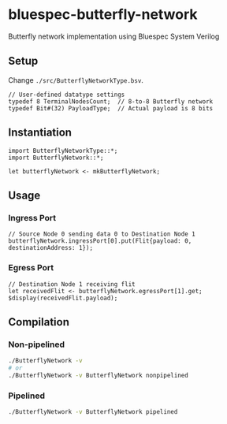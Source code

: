<!-- MIT License

Copyright (c) 2020 Synergy Lab | Georgia Institute of Technology
Author: William Won (william.won@gatech.edu)

Permission is hereby granted, free of charge, to any person obtaining a copy
of this software and associated documentation files (the "Software"), to deal
in the Software without restriction, including without limitation the rights
to use, copy, modify, merge, publish, distribute, sublicense, and/or sell
copies of the Software, and to permit persons to whom the Software is
furnished to do so, subject to the following conditions:

The above copyright notice and this permission notice shall be included in all
copies or substantial portions of the Software.

THE SOFTWARE IS PROVIDED "AS IS", WITHOUT WARRANTY OF ANY KIND, EXPRESS OR
IMPLIED, INCLUDING BUT NOT LIMITED TO THE WARRANTIES OF MERCHANTABILITY,
FITNESS FOR A PARTICULAR PURPOSE AND NONINFRINGEMENT. IN NO EVENT SHALL THE
AUTHORS OR COPYRIGHT HOLDERS BE LIABLE FOR ANY CLAIM, DAMAGES OR OTHER
LIABILITY, WHETHER IN AN ACTION OF CONTRACT, TORT OR OTHERWISE, ARISING FROM,
OUT OF OR IN CONNECTION WITH THE SOFTWARE OR THE USE OR OTHER DEALINGS IN THE
SOFTWARE. -->

# bluespec-butterfly-network
Butterfly network implementation using Bluespec System Verilog

## Setup
Change `./src/ButterflyNetworkType.bsv`.
```bluespec
// User-defined datatype settings
typedef 8 TerminalNodesCount;  // 8-to-8 Butterfly network
typedef Bit#(32) PayloadType;  // Actual payload is 8 bits
```

## Instantiation
```bluespec
import ButterflyNetworkType::*;
import ButterflyNetwork::*;

let butterflyNetwork <- mkButterflyNetwork;
```

## Usage
### Ingress Port
```bluespec
// Source Node 0 sending data 0 to Destination Node 1
butterflyNetwork.ingressPort[0].put(Flit{payload: 0, destinationAddress: 1});
```

### Egress Port
```bluespec
// Destination Node 1 receiving flit
let receivedFlit <- butterflyNetwork.egressPort[1].get;
$display(receivedFlit.payload);
```

## Compilation
### Non-pipelined
```bash
./ButterflyNetwork -v
# or
./ButterflyNetwork -v ButterflyNetwork nonpipelined
```

### Pipelined
```bash
./ButterflyNetwork -v ButterflyNetwork pipelined
```